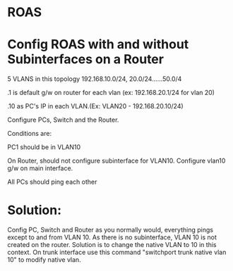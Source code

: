 # ROAS
# Config ROAS with and without Subinterfaces on a Router

5 VLANS in this topology 192.168.10.0/24, 20.0/24......50.0/4

.1 is default g/w on router for each vlan (ex: 192.168.20.1/24 for vlan 20)

.10 as PC's IP in each VLAN.(Ex: VLAN20 - 192.168.20.10/24)

Configure PCs, Switch and the Router.

Conditions are:

PC1 should be in VLAN10

On Router, should not configure subinterface for VLAN10. Configure vlan10 g/w on main interface.

All PCs should ping each other







# Solution:

Config PC, Switch and Router as you normally would, everything pings except to and from VLAN 10. As there is no subinterface, VLAN 10 is not created on the router. Solution is to change the native VLAN to 10 in this context. On trunk interface use this command "switchport trunk native vlan 10" to modify native vlan.



 
